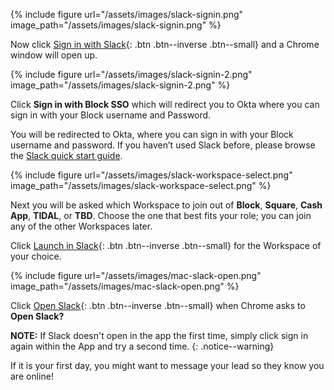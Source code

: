 {% include figure url="/assets/images/slack-signin.png" image_path="/assets/images/slack-signin.png" %}

Now click [Sign in with Slack](){: .btn .btn--inverse .btn--small} and a Chrome window will open up.

{% include figure url="/assets/images/slack-signin-2.png" image_path="/assets/images/slack-signin-2.png" %}

Click __Sign in with Block SSO__ which will redirect you to Okta where you can sign in with your Block username and Password.

You will be redirected to Okta, where you can sign in with your Block username and password. If you haven’t used Slack before, please browse the [Slack quick start guide](https://slack.com/intl/en-gb/help/articles/360059928654-How-to-use-Slack--your-quick-start-guide).

{% include figure url="/assets/images/slack-workspace-select.png" image_path="/assets/images/slack-workspace-select.png" %}

Next you will be asked which Workspace to join out of __Block__, __Square__, __Cash App__, __TIDAL__, or __TBD__. Choose the one that best fits your role; you can join any of the other Workspaces later.

Click [Launch in Slack](){: .btn .btn--inverse .btn--small} for the Workspace of your choice.

{% include figure url="/assets/images/mac-slack-open.png" image_path="/assets/images/mac-slack-open.png" %}

Click [Open Slack](){: .btn .btn--inverse .btn--small} when Chrome asks to __Open Slack?__

__NOTE:__ If Slack doesn't open in the app the first time, simply click sign in again within the App and try a second time.
{: .notice--warning}

If it is your first day, you might want to message your lead so they know you are online!
